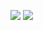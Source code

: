 <a>![](https://thecodinglove.com/content/041/QUZvoHZ.gif)</a>
<a>![](https://thecodinglove.com/content/040/r8aEf3p.gif)</a>
